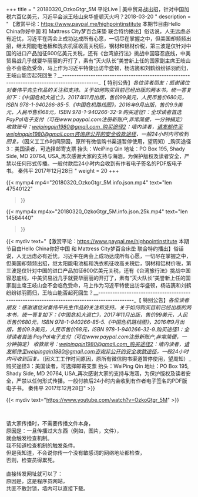 +++
title = " 20180320_OzkoGtgr_5M 平论Live | 美中贸易战出招，针对中国加税六百亿美元，习近平会派王岐山来华盛顿灭火吗？2018-03-20 "
description = " 【激赏平论：https://www.paypal.me/highpointinstitute 本期节目由Hello China你好中国 和 Mattress City梦百合床垫 联合特约播出】俗话说，人无远虑必有近忧，习近平在两会上成功达成所有心愿，一切尽在掌握之中，但美国却频频出招，继太阳能电池板和洗衣机征收高关税后，钢材和铝材价税，第三波是仅针对中国的进口产品加征600亿美元关税，还有《台湾旅行法》挑战中国容忍底线，中美贸易战几乎就要华丽丽的开打了，素有“灭火队长”美誉新上任的国家副主席王岐山会不会临危受命，马上作为习近平特使出访华盛顿，杨洁篪和刘鹤纷纷铩羽而归，王岐山能否起死回生？__---------------------------------------------------------------------------------------------_【 特别公告】_各位读者朋友：_感谢诸位对秦伟平先生作品的关注和支持。_关于如何购买目前已经出版的两本书，统一答复如下：_《中国危机大逃亡》，2017年11月出版，售价99美元，人民币售价680元，ISBN 978-1-940266-85-5._《中国危机路线图》，2016年9月出版，售价9.9美元，人民币售价68元，ISBN 978-1-940266-32-9._购买途径1：全球读者首选 PayPal电子支付_（可在www.paypal.com注册新账户,非常简便，一分钟搞定）     收款账号：weipingqin1980@gmail.com_购买途径2：墙内读者，请发邮件至weipingqin1980@gmail.com咨询非公开的安全收款途径，一般24小时内可收到回复。_（因义工工作时间原因，原所有微信购书渠道暂停使用，望周知）_购买途径3：美国读者，可选择邮寄支票     抬头：WeiPing Qin     地址：PO Box 195, Shady Side, MD 20764, USA_再次感谢大家的支持与海涵，为保护版权及读者安全，严禁以任何形式传播。一般付款后24小时内会收到有作者电子签名的PDF版电子书。     秦伟平     2017年12月28日 "
weight = 20
+++

{{< mymp4 mp4="20180320_OzkoGtgr_5M.info.json.mp4" 
text="len 47540122"
>}}

{{< mymp4x  mp4x="20180320_OzkoGtgr_5M.info.json.25k.mp4"
text="len 14564440"
>}}


{{< mydiv text="【激赏平论：https://www.paypal.me/highpointinstitute 本期节目由Hello China你好中国 和 Mattress City梦百合床垫 联合特约播出】俗话说，人无远虑必有近忧，习近平在两会上成功达成所有心愿，一切尽在掌握之中，但美国却频频出招，继太阳能电池板和洗衣机征收高关税后，钢材和铝材价税，第三波是仅针对中国的进口产品加征600亿美元关税，还有《台湾旅行法》挑战中国容忍底线，中美贸易战几乎就要华丽丽的开打了，素有“灭火队长”美誉新上任的国家副主席王岐山会不会临危受命，马上作为习近平特使出访华盛顿，杨洁篪和刘鹤纷纷铩羽而归，王岐山能否起死回生？__---------------------------------------------------------------------------------------------_【 特别公告】_各位读者朋友：_感谢诸位对秦伟平先生作品的关注和支持。_关于如何购买目前已经出版的两本书，统一答复如下：_《中国危机大逃亡》，2017年11月出版，售价99美元，人民币售价680元，ISBN 978-1-940266-85-5._《中国危机路线图》，2016年9月出版，售价9.9美元，人民币售价68元，ISBN 978-1-940266-32-9._购买途径1：全球读者首选 PayPal电子支付_（可在www.paypal.com注册新账户,非常简便，一分钟搞定）     收款账号：weipingqin1980@gmail.com_购买途径2：墙内读者，请发邮件至weipingqin1980@gmail.com咨询非公开的安全收款途径，一般24小时内可收到回复。_（因义工工作时间原因，原所有微信购书渠道暂停使用，望周知）_购买途径3：美国读者，可选择邮寄支票     抬头：WeiPing Qin     地址：PO Box 195, Shady Side, MD 20764, USA_再次感谢大家的支持与海涵，为保护版权及读者安全，严禁以任何形式传播。一般付款后24小时内会收到有作者电子签名的PDF版电子书。     秦伟平     2017年12月28日" >}}
<br>

{{< mydiv text="https://www.youtube.com/watch?v=OzkoGtgr_5M" >}}


<br>

请大家传播时，不需要传播文件本身，<br>
原因是：一旦传播过大东西（例如，图片，文件），<br>
就会触发检查机制。<br>
我不知道检查机制的触发条件。<br>
但是我知道，不会说你传一个没有敏感词的网络地址都检查，<br>
否则，检查员得累死。<br><br>
直接转发网址就可以了：<br>
原因是，这是程序员网站，<br>
共匪不敢封锁，墙内可以直接下载。


